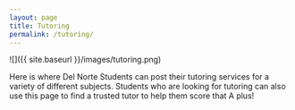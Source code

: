 ```yaml
---
layout: page
title: Tutoring
permalink: /tutoring/
---
```

![]({{ site.baseurl }}/images/tutoring.png)

Here is where Del Norte Students can post their tutoring services for a variety of different subjects. Students who are looking for tutoring can also use this page to find a trusted tutor to help them score that A plus! 
